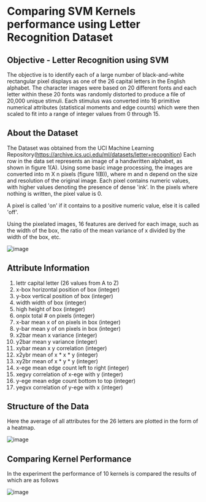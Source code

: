 # Comparing SVM Kernels performance using Letter Recognition Dataset
## Objective - Letter Recognition using SVM
The objective is to identify each of a large number of black-and-white rectangular pixel displays as one of the 26 capital letters in the English alphabet. The character images were based on 20 different fonts and each letter within these 20 fonts was randomly distorted to produce a file of 20,000 unique stimuli. Each stimulus was converted into 16 primitive numerical attributes (statistical moments and edge counts) which were then scaled to fit into a range of integer values from 0 through 15.

## About the Dataset
The Dataset was obtained from the UCI Machine Learning Repository(https://archive.ics.uci.edu/ml/datasets/letter+recognition)
Each row in the data set represents an image of a handwritten alphabet, as shown in figure 1(A). Using some basic image processing, the images are converted into m X n pixels (figure 1(B)), where m and n depend on the size and resolution of the original image. Each pixel contains numeric values, with higher values denoting the presence of dense 'ink'. In the pixels where nothing is written, the pixel value is 0.

A pixel is called 'on' if it contains to a positive numeric value, else it is called 'off'.

Using the pixelated images, 16 features are derived for each image, such as the width of the box, the ratio of the mean variance of x divided by the width of the box, etc.

![image](https://user-images.githubusercontent.com/59551550/105849541-8907eb80-6006-11eb-8182-4c41e5fdb5a4.png)

## Attribute Information
1. lettr capital letter (26 values from A to Z)
2. x-box horizontal position of box (integer)
3. y-box vertical position of box (integer)
4. width width of box (integer)
5. high height of box (integer)
6. onpix total # on pixels (integer)
7. x-bar mean x of on pixels in box (integer)
8. y-bar mean y of on pixels in box (integer)
9. x2bar mean x variance (integer)
10. y2bar mean y variance (integer)
11. xybar mean x y correlation (integer)
12. x2ybr mean of x * x * y (integer)
13. xy2br mean of x * y * y (integer)
14. x-ege mean edge count left to right (integer)
15. xegvy correlation of x-ege with y (integer)
16. y-ege mean edge count bottom to top (integer)
17. yegvx correlation of y-ege with x (integer)

## Structure of the Data
Here the average of all attributes for the 26 letters are plotted in the form of a heatmap.

![image](https://user-images.githubusercontent.com/59551550/105850388-a8ebdf00-6007-11eb-9fa4-f9feae3d0d50.png)

## Comparing Kernel Performance
In the experiment the performance of 10 kernels is compared the results of which are as follows

![image](https://user-images.githubusercontent.com/59551550/105850618-f700e280-6007-11eb-9d31-5a4e3afeb438.png)
